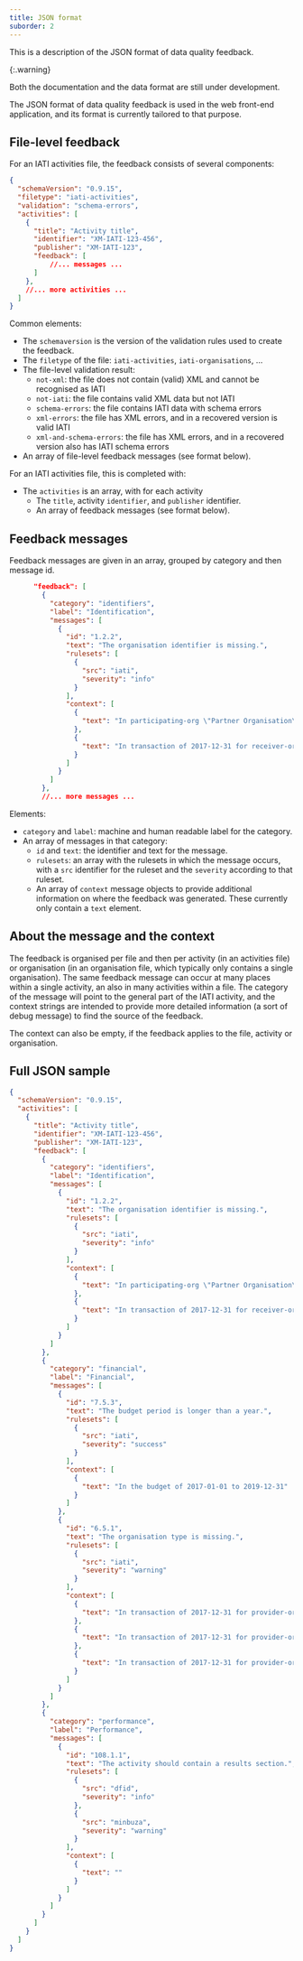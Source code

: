 ```yaml
---
title: JSON format
suborder: 2
---
```


This is a description of the JSON format of data quality feedback.

{:.warning}

Both the documentation and the data format are still under development.

The JSON format of data quality feedback is used in the web front-end application, and its format is currently tailored to that purpose.

## File-level feedback

For an IATI activities file, the feedback consists of several components:

```json
{
  "schemaVersion": "0.9.15",
  "filetype": "iati-activities",
  "validation": "schema-errors",
  "activities": [
    {
      "title": "Activity title",
      "identifier": "XM-IATI-123-456",
      "publisher": "XM-IATI-123",
      "feedback": [
          //... messages ...
      ]
    },
    //... more activities ...
  ]
}
```

Common elements:

* The `schemaversion` is the version of the validation rules used to create the feedback.
* The `filetype` of the file: `iati-activities`, `iati-organisations`, ...
* The file-level validation result:
  * `not-xml`: the file does not contain (valid) XML and cannot be recognised as IATI
  * `not-iati`: the file contains valid XML data but not IATI
  * `schema-errors`: the file contains IATI data with schema errors
  * `xml-errors`: the file has XML errors, and in a recovered version is valid IATI
  * `xml-and-schema-errors`: the file has XML errors, and in a recovered version also has IATI schema errors
* An array of file-level feedback messages (see format below).

For an IATI activities file, this is completed with:

* The `activities` is an array, with for each activity
  * The `title`, activity `identifier`, and `publisher` identifier.
  * An array of feedback messages (see format below).

## Feedback messages

Feedback messages are given in an array, grouped by category and then message id.

```json
      "feedback": [
        {
          "category": "identifiers",
          "label": "Identification",
          "messages": [
            {
              "id": "1.2.2",
              "text": "The organisation identifier is missing.",
              "rulesets": [
                {
                  "src": "iati",
                  "severity": "info"
                }
              ],
              "context": [
                {
                  "text": "In participating-org \"Partner Organisation\" (role 4)\n  "
                },
                {
                  "text": "In transaction of 2017-12-31 for receiver-org \"XYZ\""
                }
              ]
            }
          ]
        },
        //... more messages ...
```

Elements:

* `category` and `label`: machine and human readable label for the category.
* An array of messages in that category:
  * `id` and `text`: the identifier and text for the message.
  * `rulesets`: an array with the rulesets in which the message occurs, with a `src` identifier for the ruleset and the `severity` according to that ruleset.
  * An array of `context` message objects to provide additional information on where the feedback was generated. These currently only contain a `text` element.

## About the message and the context

The feedback is organised per file and then per activity (in an activities file) or organisation (in an organisation file, which typically only contains a single organisation). The same feedback message can occur at many places within a single activity, an also in many activities within a file. The category of the message will point to the general part of the IATI activity, and the context strings are intended to provide more detailed information (a sort of debug message) to find the source of the feedback.

The context can also be empty, if the feedback applies to the file, activity or organisation.

## Full JSON sample

```json
{
  "schemaVersion": "0.9.15",
  "activities": [
    {
      "title": "Activity title",
      "identifier": "XM-IATI-123-456",
      "publisher": "XM-IATI-123",
      "feedback": [
        {
          "category": "identifiers",
          "label": "Identification",
          "messages": [
            {
              "id": "1.2.2",
              "text": "The organisation identifier is missing.",
              "rulesets": [
                {
                  "src": "iati",
                  "severity": "info"
                }
              ],
              "context": [
                {
                  "text": "In participating-org \"Partner Organisation\" (role 4)\n  "
                },
                {
                  "text": "In transaction of 2017-12-31 for receiver-org \"XYZ\""
                }
              ]
            }
          ]
        },
        {
          "category": "financial",
          "label": "Financial",
          "messages": [
            {
              "id": "7.5.3",
              "text": "The budget period is longer than a year.",
              "rulesets": [
                {
                  "src": "iati",
                  "severity": "success"
                }
              ],
              "context": [
                {
                  "text": "In the budget of 2017-01-01 to 2019-12-31"
                }
              ]
            },
            {
              "id": "6.5.1",
              "text": "The organisation type is missing.",
              "rulesets": [
                {
                  "src": "iati",
                  "severity": "warning"
                }
              ],
              "context": [
                {
                  "text": "In transaction of 2017-12-31 for provider-org XM-IATI-123-1"
                },
                {
                  "text": "In transaction of 2017-12-31 for provider-org XM-IATI-456-23"
                },
                {
                  "text": "In transaction of 2017-12-31 for provider-org XM-IATI-456-23"
                }
              ]
            }
          ]
        },
        {
          "category": "performance",
          "label": "Performance",
          "messages": [
            {
              "id": "108.1.1",
              "text": "The activity should contain a results section.",
              "rulesets": [
                {
                  "src": "dfid",
                  "severity": "info"
                },
                {
                  "src": "minbuza",
                  "severity": "warning"
                }
              ],
              "context": [
                {
                  "text": ""
                }
              ]
            }
          ]
        }
      ]
    }
  ]
}
```


